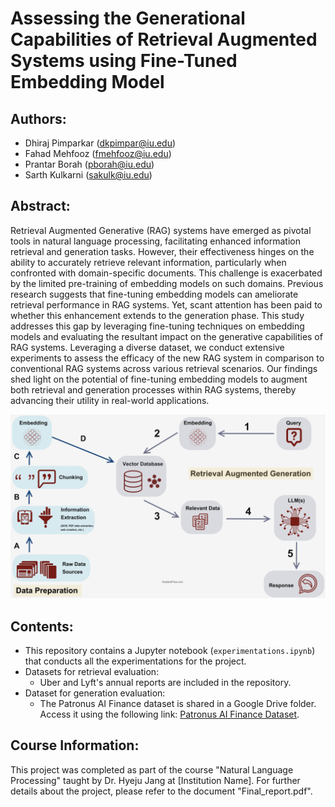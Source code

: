 # Assessing the Generational Capabilities of Retrieval Augmented Systems using Fine-Tuned Embedding Model

## Authors:
- Dhiraj Pimparkar (dkpimpar@iu.edu)
- Fahad Mehfooz (fmehfooz@iu.edu)
- Prantar Borah (pborah@iu.edu)
- Sarth Kulkarni (sakulk@iu.edu)

## Abstract:
Retrieval Augmented Generative (RAG) systems have emerged as pivotal tools in natural language processing, facilitating enhanced information retrieval and generation tasks. However, their effectiveness hinges on the ability to accurately retrieve relevant information, particularly when confronted with domain-specific documents. This challenge is exacerbated by the limited pre-training of embedding models on such domains. Previous research suggests that fine-tuning embedding models can ameliorate retrieval performance in RAG systems. Yet, scant attention has been paid to whether this enhancement extends to the generation phase. This study addresses this gap by leveraging fine-tuning techniques on embedding models and evaluating the resultant impact on the generative capabilities of RAG systems. Leveraging a diverse dataset, we conduct extensive experiments to assess the efficacy of the new RAG system in comparison to conventional RAG systems across various retrieval scenarios. Our findings shed light on the potential of fine-tuning embedding models to augment both retrieval and generation processes within RAG systems, thereby advancing their utility in real-world applications.

![Retrieval Augmented Generation](RAG_image.png)

## Contents:
- This repository contains a Jupyter notebook (`experimentations.ipynb`) that conducts all the experimentations for the project.
- Datasets for retrieval evaluation:
  - Uber and Lyft's annual reports are included in the repository.
- Dataset for generation evaluation:
  - The Patronus AI Finance dataset is shared in a Google Drive folder. Access it using the following link: [Patronus AI Finance Dataset](https://drive.google.com/drive/folders/1-1RhBQzfagQlL9dO6qeCFJg3riodV8g1?usp=sharing).

## Course Information:
This project was completed as part of the course "Natural Language Processing" taught by Dr. Hyeju Jang at [Institution Name]. For further details about the project, please refer to the document "Final_report.pdf".
